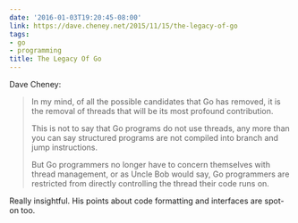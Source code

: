 ```yaml
---
date: '2016-01-03T19:20:45-08:00'
link: https://dave.cheney.net/2015/11/15/the-legacy-of-go
tags:
- go
- programming
title: The Legacy Of Go
---
```


Dave Cheney:

>In my mind, of all the possible candidates that Go has removed, it is the removal of threads that will be its most profound contribution.
>
>This is not to say that Go programs do not use threads, any more than you can say structured programs are not compiled into branch and jump instructions.
>
>But Go programmers no longer have to concern themselves with thread management, or as Uncle Bob would say, Go programmers are restricted from directly controlling the thread their code runs on.

Really insightful. His points about code formatting and interfaces are spot-on too.
